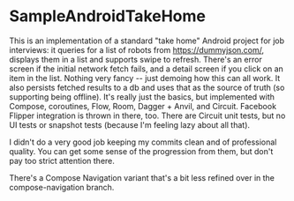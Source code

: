 # SampleAndroidTakeHome

This is an implementation of a standard "take home" Android project for job interviews: it queries for a list of robots from https://dummyjson.com/,
displays them in a list and supports swipe to refresh. There's an error screen if the initial network fetch fails, and a detail screen if you click
on an item in the list. Nothing very fancy -- just demoing how this can all work. It also persists fetched results to a db and uses that as the 
source of truth (so supporting being offline). It's really just the basics, but implemented with Compose, coroutines, Flow, Room, Dagger + Anvil, 
and Circuit. Facebook Flipper integration is thrown in there, too. There are Circuit unit tests, but no UI tests or snapshot tests (because I'm feeling lazy about all that).

I didn't do a very good job keeping my commits clean and of professional quality. You can get some sense of the progression from them, but
don't pay too strict attention there.

There's a Compose Navigation variant that's a bit less refined over in the compose-navigation branch.